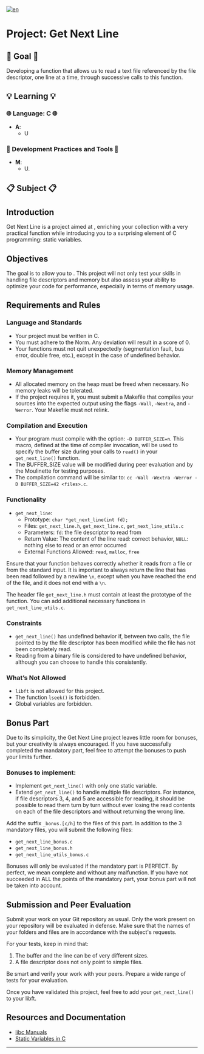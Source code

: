 [![en](https://img.shields.io/badge/lang-en-pink.svg)](https://github.com/nfauconn/get_next_line/blob/master/README.md)

# Project: Get Next Line

## 🏁 Goal 🏁
Developing a function that allows us to read a text file referenced by the file descriptor, one line at a time, through successive calls to this function.

## 💡 Learning 💡

### 🌐 Language: C 🌐
  - **A**:
    - U

### 🔧 Development Practices and Tools 🔧
- **M**:
  - U.

## 📋 Subject 📋

## Introduction
Get Next Line is a project aimed at , enriching your collection with a very practical function while introducing you to a surprising element of C programming: static variables.

## Objectives
The goal is to allow you to . This project will not only test your skills in handling file descriptors and memory but also assess your ability to optimize your code for performance, especially in terms of memory usage.

## Requirements and Rules

### Language and Standards
- Your project must be written in C.
- You must adhere to the Norm. Any deviation will result in a score of 0.
- Your functions must not quit unexpectedly (segmentation fault, bus error, double free, etc.), except in the case of undefined behavior.

### Memory Management
- All allocated memory on the heap must be freed when necessary. No memory leaks will be tolerated.
- If the project requires it, you must submit a Makefile that compiles your sources into the expected output using the flags `-Wall`, `-Wextra`, and `-Werror`. Your Makefile must not relink.

### Compilation and Execution
- Your program must compile with the option: `-D BUFFER_SIZE=n`. This macro, defined at the time of compiler invocation, will be used to specify the buffer size during your calls to `read()` in your `get_next_line()` function.
- The BUFFER_SIZE value will be modified during peer evaluation and by the Moulinette for testing purposes.
- The compilation command will be similar to: `cc -Wall -Wextra -Werror -D BUFFER_SIZE=42 <files>.c`.

### Functionality
- `get_next_line`:
  - Prototype: `char *get_next_line(int fd);`
  - Files: `get_next_line.h`, `get_next_line.c`, `get_next_line_utils.c`
  - Parameters: `fd`: the file descriptor to read from
  - Return Value: The content of the line read: correct behavior, `NULL`: nothing else to read or an error occurred
  - External Functions Allowed: `read`, `malloc`, `free`

Ensure that your function behaves correctly whether it reads from a file or from the standard input. It is important to always return the line that has been read followed by a newline `\n`, except when you have reached the end of the file, and it does not end with a `\n`.

The header file `get_next_line.h` must contain at least the prototype of the function. You can add additional necessary functions in `get_next_line_utils.c`.

### Constraints
- `get_next_line()` has undefined behavior if, between two calls, the file pointed to by the file descriptor has been modified while the file has not been completely read.
- Reading from a binary file is considered to have undefined behavior, although you can choose to handle this consistently.

### What’s Not Allowed
- `libft` is not allowed for this project.
- The function `lseek()` is forbidden.
- Global variables are forbidden.

## Bonus Part
Due to its simplicity, the Get Next Line project leaves little room for bonuses, but your creativity is always encouraged. If you have successfully completed the mandatory part, feel free to attempt the bonuses to push your limits further.

### Bonuses to implement:
- Implement `get_next_line()` with only one static variable.
- Extend `get_next_line()` to handle multiple file descriptors. For instance, if file descriptors 3, 4, and 5 are accessible for reading, it should be possible to read them turn by turn without ever losing the read contents on each of the file descriptors and without returning the wrong line.

Add the suffix `_bonus.[c/h]` to the files of this part. In addition to the 3 mandatory files, you will submit the following files:
- `get_next_line_bonus.c`
- `get_next_line_bonus.h`
- `get_next_line_utils_bonus.c`

Bonuses will only be evaluated if the mandatory part is PERFECT. By perfect, we mean complete and without any malfunction. If you have not succeeded in ALL the points of the mandatory part, your bonus part will not be taken into account.

## Submission and Peer Evaluation
Submit your work on your Git repository as usual. Only the work present on your repository will be evaluated in defense. Make sure that the names of your folders and files are in accordance with the subject's requests.

For your tests, keep in mind that:
1) The buffer and the line can be of very different sizes.
2) A file descriptor does not only point to simple files.

Be smart and verify your work with your peers. Prepare a wide range of tests for your evaluation.

Once you have validated this project, feel free to add your `get_next_line()` to your libft.

## Resources and Documentation
- [libc Manuals](https://linux.die.net/man/)
- [Static Variables in C](https://www.tutorialspoint.com/cprogramming/c_storage_classes.htm)

---
